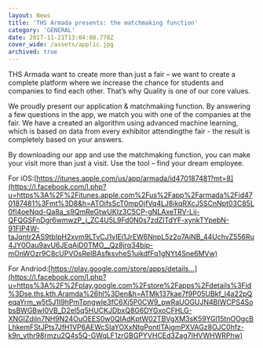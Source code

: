 ```yaml
---
layout: News
title: 'THS Armada presents: the matchmaking function'
category: 'GENERAL'
date: 2017-11-21T13:04:08.778Z
cover_wide: /assets/applic.jpg
archived: true
---
```

THS Armada want to create more than just a fair – we want to create a complete platform where we increase the chance for students and companies to find each other. That’s why Quality is one of our core values.

We proudly present our application & matchmaking function. By answering a few questions in the app, we match you with one of the companies at the fair. We have a created an algorithm using advanced machine learning, which is based on data from every exhibitor attendingthe fair - the result is completely based on your answers.

By downloading our app and use the matchmaking function, you can make your visit more than just a visit. Use the tool – find your dream employee.

For iOS:[https://itunes.apple.com/us/app/armada/id470187481?mt=8](https://l.facebook.com/l.php?u=https%3A%2F%2Fitunes.apple.com%2Fus%2Fapp%2Farmada%2Fid470187481%3Fmt%3D8&h=ATOifsScT0mpOjfVq4LJ8ikqRXcJ5SCnNpt03C85L0fl4oeNqd-Qa8a_s9QmReGtwUKIz3C5CP-gNLAxeTRV-Lij-QFQGSFnDgr6wmwzP_j_ZC4U5L9Fd0N0s7zdZITdYF-xynkTYpebN-91FIP4W-taJqntr2AS9tbIpH2xvm9LTvCJ1vIEi1JrEW6NnpL5z2o7AiNB_44UchvZ556Ru4JY0Oau9avU6JEqAjD0TMO__Qz8jrq34bip-mOnWOzr9C8cUPVOsReIBAsfksvheS1uikdfFq1gNYt4Sne6MVw)

For Andriod:[https://play.google.com/store/apps/details…](https://l.facebook.com/l.php?u=https%3A%2F%2Fplay.google.com%2Fstore%2Fapps%2Fdetails%3Fid%3Dse.ths.kth.Aramda%26hl%3Den&h=ATMk137kae7f9P05UBkf_l4a22pQeqaYrm_w5t5J1I9hPmTpngwIe3fC6Xj5P0CW9_pwRaUOGUJN4BIWCPS4SobsBWGBwI0VB_D2el5q5HUCKJDbxQ8G6DYGxoCFHLG-XNGIZdiln7NH9N24OuOEES0w0QIAdKptW02TBVgXM3sK59YGl15tnOOgcBLhkemFStJPts7JfH1VP6AEWcSIaYOXxNtgPontlTAjgmPXVAGz8OJC0hfz-k9n_ythr98rmzu2Q4s5Q-GWqLF1zrGBGPYVHCEd3Zag7IHVWHWRPhw)
